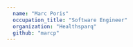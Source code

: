 ```yaml
---
  name: "Marc Poris"
  occupation_title: "Software Engineer"
  organization: "Healthsparq"
  github: "marcp"
---
```


